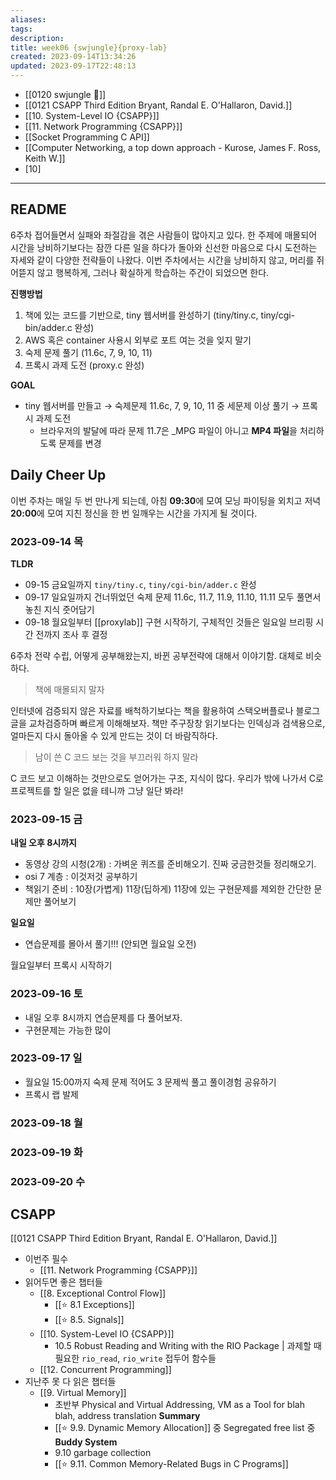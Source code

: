 ```yaml
---
aliases: 
tags: 
description:
title: week06 {swjungle}{proxy-lab}
created: 2023-09-14T13:34:26
updated: 2023-09-17T22:48:13
---
```

- [[0120 swjungle 🤖]]
- [[0121 CSAPP Third Edition Bryant, Randal E. O'Hallaron, David.]]
- [[10. System-Level IO {CSAPP}]]
- [[11. Network Programming {CSAPP}]]
- [[Socket Programming C API]]
- [[Computer Networking, a top down approach - Kurose, James F. Ross, Keith W.]]
- [10]
___

## README

6주차 접어들면서 실패와 좌절감을 겪은 사람들이 많아지고 있다. 한 주제에 매몰되어 시간을 낭비하기보다는 잠깐 다른 일을 하다가 돌아와 신선한 마음으로 다시 도전하는 자세와 같이 다양한 전략들이 나왔다. 이번 주차에서는 시간을 낭비하지 않고, 머리를 쥐어뜯지 않고 행복하게, 그러나 확실하게 학습하는 주간이 되었으면 한다.

**진행방법**

1. 책에 있는 코드를 기반으로, tiny 웹서버를 완성하기 (tiny/tiny.c, tiny/cgi-bin/adder.c 완성)
2. AWS 혹은 container 사용시 외부로 포트 여는 것을 잊지 말기
3. 숙제 문제 풀기 (11.6c, 7, 9, 10, 11)
4. 프록시 과제 도전 (proxy.c 완성)

**GOAL**

- tiny 웹서버를 만들고 → 숙제문제 11.6c, 7, 9, 10, 11 중 세문제 이상 풀기 → 프록시 과제 도전
    - 브라우저의 발달에 따라 문제 11.7은 _MPG 파일이 아니고 **MP4 파일**을 처리하도록 문제를 변경

## Daily Cheer Up

이번 주차는 매일 두 번 만나게 되는데, 아침 **09:30**에 모여 모닝 파이팅을 외치고 저녁 **20:00**에 모여 지친 정신을 한 번 일깨우는 시간을 가지게 될 것이다. 

### 2023-09-14 목

**TLDR**

- 09-15 금요일까지 `tiny/tiny.c`, `tiny/cgi-bin/adder.c` 완성
- 09-17 일요일까지 건너뛰었던 숙제 문제 11.6c, 11.7, 11.9, 11.10, 11.11 모두 풀면서 놓친 지식 줏어담기
- 09-18 월요일부터 [[proxylab]] 구현 시작하기, 구체적인 것들은 일요일 브리핑 시간 전까지 조사 후 결정

6주차 전략 수립, 어떻게 공부해왔는지, 바뀐 공부전략에 대해서 이야기함. 대체로 비슷하다. 

> 책에 매몰되지 말자

인터넷에 검증되지 않은 자료를 배척하기보다는 책을 활용하여 스택오버플로나 블로그 글을 교차검증하며 빠르게 이해해보자. 책만 주구장창 읽기보다는 인덱싱과 검색용으로, 얼마든지 다시 돌아올 수 있게 만드는 것이 더 바람직하다.

> 남이 쓴 C 코드 보는 것을 부끄러워 하지 말라

C 코드 보고 이해하는 것만으로도 얻어가는 구조, 지식이 많다. 우리가 밖에 나가서 C로 프로젝트를 할 일은 없을 테니까 그냥 일단 봐라!

### 2023-09-15 금

**내일 오후 8시까지**

- 동영상 강의 시청(2개) : 가벼운 퀴즈를 준비해오기. 진짜 궁금한것들 정리해오기.
- osi 7 계층 : 이것저것 공부하기
- 책읽기 준비 : 10장(가볍게) 11장(딥하게) 11장에 있는 구현문제를 제외한 간단한 문제만 풀어보기

**일요일**

- 연습문제를 몰아서 풀기!!! (안되면 월요일 오전)

월요일부터 프록시 시작하기

### 2023-09-16 토

- 내일 오후 8시까지 연습문제를 다 풀어보자.
- 구현문제는 가능한 많이

### 2023-09-17 일

- 월요일 15:00까지 숙제 문제 적어도 3 문제씩 풀고 풀이경험 공유하기
- 프록시 랩 발제

### 2023-09-18 월



### 2023-09-19 화

### 2023-09-20 수

## CSAPP

[[0121 CSAPP Third Edition Bryant, Randal E. O'Hallaron, David.]]

- 이번주 필수
	- [[11. Network Programming {CSAPP}]]
- 읽어두면 좋은 챕터들
	- [[8. Exceptional Control Flow]]
		- [[⭐️ 8.1 Exceptions]]
		- [[⭐️ 8.5. Signals]]
	- [[10. System-Level IO {CSAPP}]]
		- 10.5 Robust Reading and Writing with the RIO Package | 과제할 때 필요한 `rio_read`, `rio_write` 접두어 함수들
	- [[12. Concurrent Programming]]
- 지난주 못 다 읽은 챕터들
	- [[9. Virtual Memory]] 
		- 초반부 Physical and Virtual Addressing, VM as a Tool for blah blah, address translation **Summary**
		- [[⭐️ 9.9. Dynamic Memory Allocation]] 중 Segregated free list 중 **Buddy System**
		- 9.10  garbage collection
		- [[⭐️ 9.11. Common Memory-Related Bugs in C Programs]]
